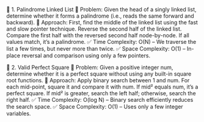 🔹 1. Palindrome Linked List
🧩 Problem:
 Given the head of a singly linked list, determine whether it forms a palindrome (i.e., reads the same forward and backward).
🧠 Approach:
First, find the middle of the linked list using the fast and slow pointer technique.
Reverse the second half of the linked list.
Compare the first half with the reversed second half node-by-node. If all values match, it’s a palindrome.
✅ Time Complexity: O(N) – We traverse the list a few times, but never more than twice.
 ✅ Space Complexity: O(1) – In-place reversal and comparison using only a few pointers.

🔹 2. Valid Perfect Square
🧩 Problem:
 Given a positive integer num, determine whether it is a perfect square without using any built-in square root functions.
🧠 Approach:
Apply binary search between 1 and num.
For each mid-point, square it and compare it with num.
If mid² equals num, it’s a perfect square. If mid² is greater, search the left half; otherwise, search the right half.
✅ Time Complexity: O(log N) – Binary search efficiently reduces the search space.
 ✅ Space Complexity: O(1) – Uses only a few integer variables.
